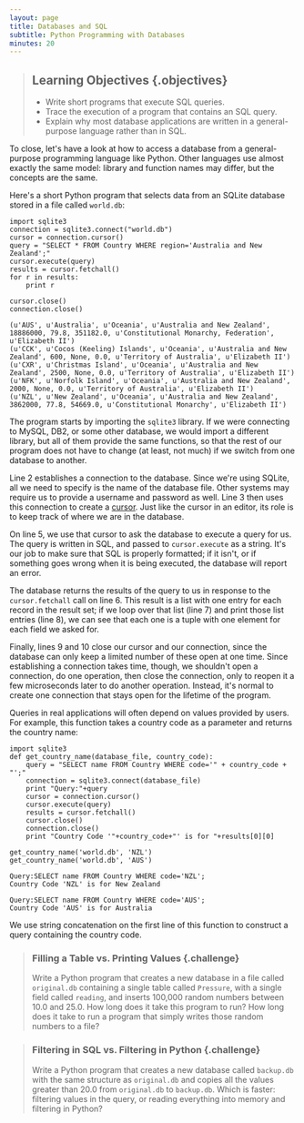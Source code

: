 ```yaml
---
layout: page
title: Databases and SQL
subtitle: Python Programming with Databases
minutes: 20
---
```

> ## Learning Objectives {.objectives}
>
> *   Write short programs that execute SQL queries.
> *   Trace the execution of a program that contains an SQL query.
> *   Explain why most database applications are written in a general-purpose language rather than in SQL.

To close,
let's have a look at how to access a database from
a general-purpose programming language like Python.
Other languages use almost exactly the same model:
library and function names may differ,
but the concepts are the same.

Here's a short Python program that selects data from an SQLite database stored in a file called `world.db`:

~~~ {.python}
import sqlite3
connection = sqlite3.connect("world.db")
cursor = connection.cursor()
query = "SELECT * FROM Country WHERE region='Australia and New Zealand';"
cursor.execute(query)
results = cursor.fetchall()
for r in results:
    print r
    
cursor.close()
connection.close()
~~~
~~~ {.output}
(u'AUS', u'Australia', u'Oceania', u'Australia and New Zealand', 18886000, 79.8, 351182.0, u'Constitutional Monarchy, Federation', u'Elizabeth II')
(u'CCK', u'Cocos (Keeling) Islands', u'Oceania', u'Australia and New Zealand', 600, None, 0.0, u'Territory of Australia', u'Elizabeth II')
(u'CXR', u'Christmas Island', u'Oceania', u'Australia and New Zealand', 2500, None, 0.0, u'Territory of Australia', u'Elizabeth II')
(u'NFK', u'Norfolk Island', u'Oceania', u'Australia and New Zealand', 2000, None, 0.0, u'Territory of Australia', u'Elizabeth II')
(u'NZL', u'New Zealand', u'Oceania', u'Australia and New Zealand', 3862000, 77.8, 54669.0, u'Constitutional Monarchy', u'Elizabeth II')
~~~

The program starts by importing the `sqlite3` library.
If we were connecting to MySQL, DB2, or some other database,
we would import a different library,
but all of them provide the same functions,
so that the rest of our program does not have to change
(at least, not much)
if we switch from one database to another.

Line 2 establishes a connection to the database.
Since we're using SQLite,
all we need to specify is the name of the database file.
Other systems may require us to provide a username and password as well.
Line 3 then uses this connection to create a [cursor](reference.html#cursor).
Just like the cursor in an editor,
its role is to keep track of where we are in the database.

On line 5, we use that cursor to ask the database to execute a query for us.
The query is written in SQL,
and passed to `cursor.execute` as a string.
It's our job to make sure that SQL is properly formatted;
if it isn't,
or if something goes wrong when it is being executed,
the database will report an error.

The database returns the results of the query to us
in response to the `cursor.fetchall` call on line 6.
This result is a list with one entry for each record in the result set;
if we loop over that list (line 7) and print those list entries (line 8),
we can see that each one is a tuple
with one element for each field we asked for.

Finally, lines 9 and 10 close our cursor and our connection,
since the database can only keep a limited number of these open at one time.
Since establishing a connection takes time,
though,
we shouldn't open a connection,
do one operation,
then close the connection,
only to reopen it a few microseconds later to do another operation.
Instead,
it's normal to create one connection that stays open for the lifetime of the program.

Queries in real applications will often depend on values provided by users.
For example,
this function takes a country code as a parameter and returns the country name:

~~~ {.python}
import sqlite3
def get_country_name(database_file, country_code):
    query = "SELECT name FROM Country WHERE code='" + country_code + "';"
    connection = sqlite3.connect(database_file)
    print "Query:"+query
    cursor = connection.cursor()
    cursor.execute(query)
    results = cursor.fetchall()
    cursor.close()
    connection.close()
    print "Country Code '"+country_code+"' is for "+results[0][0]

get_country_name('world.db', 'NZL')
get_country_name('world.db', 'AUS')
~~~

~~~ {.output}
Query:SELECT name FROM Country WHERE code='NZL';
Country Code 'NZL' is for New Zealand

Query:SELECT name FROM Country WHERE code='AUS';
Country Code 'AUS' is for Australia
~~~

We use string concatenation on the first line of this function
to construct a query containing the country code.

> ### Filling a Table vs. Printing Values {.challenge}
>
> Write a Python program that creates a new database in a file called
> `original.db` containing a single table called `Pressure`, with a
> single field called `reading`, and inserts 100,000 random numbers
> between 10.0 and 25.0.  How long does it take this program to run?
> How long does it take to run a program that simply writes those
> random numbers to a file?

> ### Filtering in SQL vs. Filtering in Python {.challenge}
>
> Write a Python program that creates a new database called
> `backup.db` with the same structure as `original.db` and copies all
> the values greater than 20.0 from `original.db` to `backup.db`.
> Which is faster: filtering values in the query, or reading
> everything into memory and filtering in Python?
